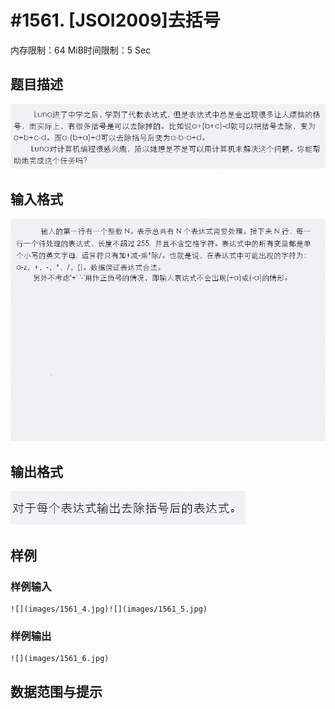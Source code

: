 # #1561. [JSOI2009]去括号

内存限制：64 MiB时间限制：5 Sec

## 题目描述

![](images/1561_1.jpg)

## 输入格式

![](images/1561_2.jpg)

## 输出格式

![](images/1561_3.jpg)

## 样例

### 样例输入

    
    ![](images/1561_4.jpg)![](images/1561_5.jpg)
    

### 样例输出

    
    ![](images/1561_6.jpg)
    

## 数据范围与提示

